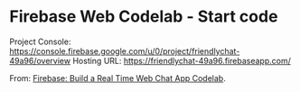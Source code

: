 # Firebase Web Codelab - Start code

Project Console: https://console.firebase.google.com/u/0/project/friendlychat-49a96/overview
Hosting URL: https://friendlychat-49a96.firebaseapp.com/

From: [Firebase: Build a Real Time Web Chat App Codelab](https://codelabs.developers.google.com/codelabs/firebase-web/).
